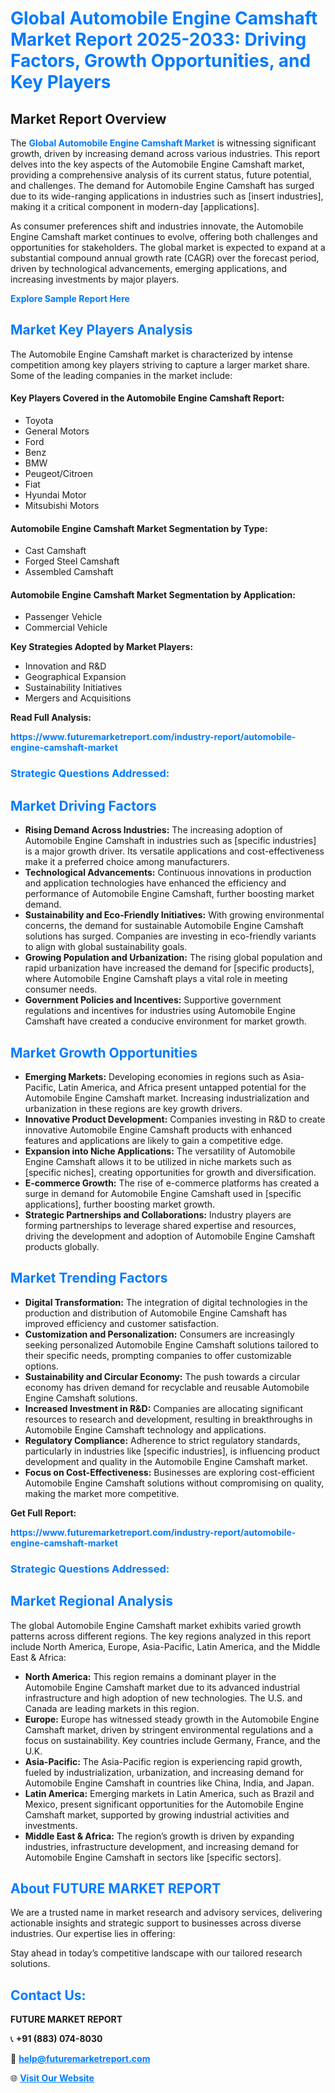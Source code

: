 <h1 style="color: #007BFF;">Global Automobile Engine Camshaft Market Report 2025-2033: Driving Factors, Growth Opportunities, and Key Players</h1>

<section id="overview">
<h2>Market Report Overview</h2>
<p>The <a href="https://www.futuremarketreport.com/industry-report/automobile-engine-camshaft-market" style="color: #007BFF; text-decoration: none;"><strong>Global Automobile Engine Camshaft Market</strong></a> is witnessing significant growth, driven by increasing demand across various industries. This report delves into the key aspects of the Automobile Engine Camshaft market, providing a comprehensive analysis of its current status, future potential, and challenges. The demand for Automobile Engine Camshaft has surged due to its wide-ranging applications in industries such as [insert industries], making it a critical component in modern-day [applications].</p>
<p>As consumer preferences shift and industries innovate, the Automobile Engine Camshaft market continues to evolve, offering both challenges and opportunities for stakeholders. The global market is expected to expand at a substantial compound annual growth rate (CAGR) over the forecast period, driven by technological advancements, emerging applications, and increasing investments by major players.</p>
</section>

<section id="overview">
<p><a href="https://www.futuremarketreport.com/request-sample/reportId=91473" style="color: #007BFF; text-decoration: none;"><strong>Explore Sample Report Here</strong></a></p>
</section>

<section id="key-players">
<h2 style="color: #007BFF;">Market Key Players Analysis</h2>
<p>The Automobile Engine Camshaft market is characterized by intense competition among key players striving to capture a larger market share. Some of the leading companies in the market include:</p>
<h4>Key Players Covered in the Automobile Engine Camshaft Report:</h4>
<ul><li>Toyota</li><li>General Motors</li><li>Ford</li><li>Benz</li><li>BMW</li><li>Peugeot/Citroen</li><li>Fiat</li><li>Hyundai Motor</li><li>Mitsubishi Motors</li></ul>
<h4>Automobile Engine Camshaft Market Segmentation by Type:</h4>
<ul><li>Cast Camshaft</li><li>Forged Steel Camshaft</li><li>Assembled Camshaft</li></ul>

<h4>Automobile Engine Camshaft Market Segmentation by Application:</h4>
<ul><li>Passenger Vehicle</li><li>Commercial Vehicle</li></ul>
<p><strong>Key Strategies Adopted by Market Players:</strong></p>
<ul>
<li>Innovation and R&D</li>
<li>Geographical Expansion</li>
<li>Sustainability Initiatives</li>
<li>Mergers and Acquisitions</li>
</ul>
</section>

<section>
<p><strong>Read Full Analysis: </strong></p><a href="https://www.futuremarketreport.com/industry-report/automobile-engine-camshaft-market" style="color: #007BFF; text-decoration: none;"><strong>https://www.futuremarketreport.com/industry-report/automobile-engine-camshaft-market</strong></a>
<h3 style="color: #007BFF;">Strategic Questions Addressed:</h3>
</section>

<section id="driving-factors">
<h2 style="color: #007BFF;">Market Driving Factors</h2>
<ul>
<li><strong>Rising Demand Across Industries:</strong> The increasing adoption of Automobile Engine Camshaft in industries such as [specific industries] is a major growth driver. Its versatile applications and cost-effectiveness make it a preferred choice among manufacturers.</li>
<li><strong>Technological Advancements:</strong> Continuous innovations in production and application technologies have enhanced the efficiency and performance of Automobile Engine Camshaft, further boosting market demand.</li>
<li><strong>Sustainability and Eco-Friendly Initiatives:</strong> With growing environmental concerns, the demand for sustainable Automobile Engine Camshaft solutions has surged. Companies are investing in eco-friendly variants to align with global sustainability goals.</li>
<li><strong>Growing Population and Urbanization:</strong> The rising global population and rapid urbanization have increased the demand for [specific products], where Automobile Engine Camshaft plays a vital role in meeting consumer needs.</li>
<li><strong>Government Policies and Incentives:</strong> Supportive government regulations and incentives for industries using Automobile Engine Camshaft have created a conducive environment for market growth.</li>
</ul>
</section>

<section id="growth-opportunities">
<h2 style="color: #007BFF;">Market Growth Opportunities</h2>
<ul>
<li><strong>Emerging Markets:</strong> Developing economies in regions such as Asia-Pacific, Latin America, and Africa present untapped potential for the Automobile Engine Camshaft market. Increasing industrialization and urbanization in these regions are key growth drivers.</li>
<li><strong>Innovative Product Development:</strong> Companies investing in R&D to create innovative Automobile Engine Camshaft products with enhanced features and applications are likely to gain a competitive edge.</li>
<li><strong>Expansion into Niche Applications:</strong> The versatility of Automobile Engine Camshaft allows it to be utilized in niche markets such as [specific niches], creating opportunities for growth and diversification.</li>
<li><strong>E-commerce Growth:</strong> The rise of e-commerce platforms has created a surge in demand for Automobile Engine Camshaft used in [specific applications], further boosting market growth.</li>
<li><strong>Strategic Partnerships and Collaborations:</strong> Industry players are forming partnerships to leverage shared expertise and resources, driving the development and adoption of Automobile Engine Camshaft products globally.</li>
</ul>
</section>

<section id="trending-factors">
<h2 style="color: #007BFF;">Market Trending Factors</h2>
<ul>
<li><strong>Digital Transformation:</strong> The integration of digital technologies in the production and distribution of Automobile Engine Camshaft has improved efficiency and customer satisfaction.</li>
<li><strong>Customization and Personalization:</strong> Consumers are increasingly seeking personalized Automobile Engine Camshaft solutions tailored to their specific needs, prompting companies to offer customizable options.</li>
<li><strong>Sustainability and Circular Economy:</strong> The push towards a circular economy has driven demand for recyclable and reusable Automobile Engine Camshaft solutions.</li>
<li><strong>Increased Investment in R&D:</strong> Companies are allocating significant resources to research and development, resulting in breakthroughs in Automobile Engine Camshaft technology and applications.</li>
<li><strong>Regulatory Compliance:</strong> Adherence to strict regulatory standards, particularly in industries like [specific industries], is influencing product development and quality in the Automobile Engine Camshaft market.</li>
<li><strong>Focus on Cost-Effectiveness:</strong> Businesses are exploring cost-efficient Automobile Engine Camshaft solutions without compromising on quality, making the market more competitive.</li>
</ul>
</section>

<section>
<p><strong>Get Full Report: </strong></p><a href="https://www.futuremarketreport.com/industry-report/automobile-engine-camshaft-market" style="color: #007BFF; text-decoration: none;"><strong>https://www.futuremarketreport.com/industry-report/automobile-engine-camshaft-market</strong></a>
<h3 style="color: #007BFF;">Strategic Questions Addressed:</h3>
</section>


<section id="regional-analysis">
<h2 style="color: #007BFF;">Market Regional Analysis</h2>
<p>The global Automobile Engine Camshaft market exhibits varied growth patterns across different regions. The key regions analyzed in this report include North America, Europe, Asia-Pacific, Latin America, and the Middle East & Africa:</p>
<ul>
<li><strong>North America:</strong> This region remains a dominant player in the Automobile Engine Camshaft market due to its advanced industrial infrastructure and high adoption of new technologies. The U.S. and Canada are leading markets in this region.</li>
<li><strong>Europe:</strong> Europe has witnessed steady growth in the Automobile Engine Camshaft market, driven by stringent environmental regulations and a focus on sustainability. Key countries include Germany, France, and the U.K.</li>
<li><strong>Asia-Pacific:</strong> The Asia-Pacific region is experiencing rapid growth, fueled by industrialization, urbanization, and increasing demand for Automobile Engine Camshaft in countries like China, India, and Japan.</li>
<li><strong>Latin America:</strong> Emerging markets in Latin America, such as Brazil and Mexico, present significant opportunities for the Automobile Engine Camshaft market, supported by growing industrial activities and investments.</li>
<li><strong>Middle East & Africa:</strong> The region’s growth is driven by expanding industries, infrastructure development, and increasing demand for Automobile Engine Camshaft in sectors like [specific sectors].</li>
</ul>
</section>

<footer>
<h2 style="color: #007BFF;">About FUTURE MARKET REPORT</h2>
<p>We are a trusted name in market research and advisory services, delivering actionable insights and strategic support to businesses across diverse industries. Our expertise lies in offering:</p>

<p>Stay ahead in today’s competitive landscape with our tailored research solutions.</p>

<h2 style="color: #007BFF;">Contact Us:</h2>
<p><strong>FUTURE MARKET REPORT</strong></p>
<p>📞 <strong>+91 (883) 074-8030</strong></p>
<p>📧 <strong><a href="mailto:help@futuremarketreport.com" style="color: #007BFF;">help@futuremarketreport.com</a></strong></p>
<p>🌐 <strong><a href="https://www.futuremarketreport.com/" style="color: #007BFF;">Visit Our Website</a></strong></p>
</footer>